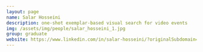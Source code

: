```yaml
---
layout: page
name: Salar Hosseini
description: one-shot exemplar-based visual search for video events 
img: /assets/img/people/salar_hosseini_1.jpg
group: graduate
website: https://www.linkedin.com/in/salar-hosseini/?originalSubdomain=ca
---
```


